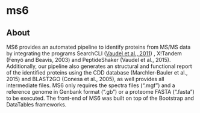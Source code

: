# ms6

## About

MS6 provides an automated pipeline to identify proteins from MS/MS data by integrating 
the programs SearchCLI ([Vaudel et al., 2011](http://www.ncbi.nlm.nih.gov/pubmed/12622365))
, X!Tandem (Fenyö and Beavis, 2003) and PeptideShaker 
(Vaudel et al., 2015). Additionally, our pipeline also generates an structural and 
functional report of the identified proteins using the CDD database 
(Marchler-Bauler et al., 2015) and BLAST2GO (Conesa et al., 2005), 
as well provides all intermediate files. MS6 only requires the spectra files 
(“.mgf”) and a reference genome in Genbank format (“.gb”) or a proteome FASTA (“.fasta”) 
to be executed. The front-end of MS6 was built on top of the Bootstrap and DataTables frameworks.
